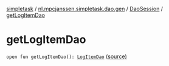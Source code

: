 [simpletask](../../index.md) / [nl.mpcjanssen.simpletask.dao.gen](../index.md) / [DaoSession](index.md) / [getLogItemDao](.)

# getLogItemDao

`open fun getLogItemDao(): `[`LogItemDao`](../-log-item-dao/index.md) [(source)](https://github.com/mpcjanssen/simpletask-android/blob/master/src/main/java/nl/mpcjanssen/simpletask/dao/gen/DaoSession.java#L59)
